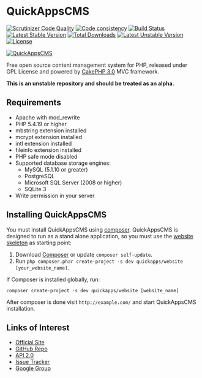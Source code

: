 # QuickAppsCMS

[![Scrutinizer Code Quality](https://scrutinizer-ci.com/g/quickapps/cms/badges/quality-score.png?b=2.0)](https://scrutinizer-ci.com/g/quickapps/cms/?branch=2.0)
[![Code consistency](http://squizlabs.github.io/PHP_CodeSniffer/analysis/quickapps/cms/grade.svg)](http://squizlabs.github.io/PHP_CodeSniffer/analysis/quickapps/cms)
[![Build Status](https://travis-ci.org/quickapps/cms.svg?branch=2.0)](https://travis-ci.org/quickapps/cms)
[![Latest Stable Version](https://poser.pugx.org/quickapps/cms/v/stable)](https://packagist.org/packages/quickapps/cms)
[![Total Downloads](https://poser.pugx.org/quickapps/cms/downloads)](https://packagist.org/packages/quickapps/cms)
[![Latest Unstable Version](https://poser.pugx.org/quickapps/cms/v/unstable)](https://packagist.org/packages/quickapps/cms)
[![License](https://poser.pugx.org/quickapps/cms/license)](https://packagist.org/packages/quickapps/cms)

[![QuickAppsCMS](http://quickappscms.org/system/img/logo.png)](http://www.quickappscms.org)

Free open source content management system for PHP, released under GPL License
and powered by [CakePHP 3.0](http://cakephp.org) MVC framework.

**This is an unstable repository and should be treated as an alpha.**

## Requirements

* Apache with mod_rewrite
* PHP 5.4.19 or higher
* mbstring extension installed
* mcrypt extension installed
* intl extension installed
* fileinfo extension installed
* PHP safe mode disabled
* Supported database storage engines:
   * MySQL (5.1.10 or greater)
   * PostgreSQL
   * Microsoft SQL Server (2008 or higher)
   * SQLite 3
* Write permission in your server

## Installing QuickAppsCMS

You must install QuickAppsCMS using [composer](http://getcomposer.org).
QuickAppsCMS is designed to run as a stand alone application, so you must
use the [website skeleton](https://github.com/QuickAppsCMS/website) as
starting point:

1. Download [Composer](http://getcomposer.org/doc/00-intro.md) or update `composer self-update`.
2. Run `php composer.phar create-project -s dev quickapps/website [your_website_name]`.

If Composer is installed globally, run:

    composer create-project -s dev quickapps/website [website_name]

After composer is done visit `http://example.com/` and start QuickAppsCMS installation.

## Links of Interest

 * [Official Site](http://www.quickappscms.org)
 * [GitHub Repo](https://github.com/quickapps/cms)
 * [API 2.0](http://api.quickappscms.org/2.0)
 * [Issue Tracker](https://github.com/quickapps/cms/issues)
 * [Google Group](https://groups.google.com/group/quickapps-cms)